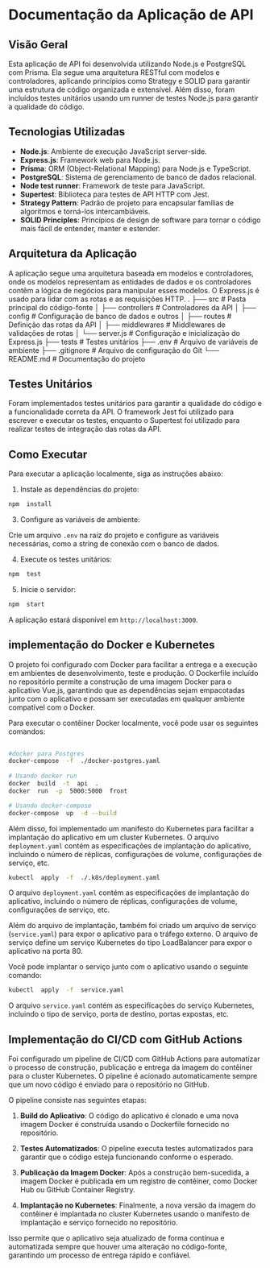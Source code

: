
# Documentação da Aplicação de API
 
## Visão Geral
 
Esta aplicação de API foi desenvolvida utilizando Node.js e PostgreSQL com Prisma. Ela segue uma arquitetura RESTful com modelos e controladores, aplicando princípios como Strategy e SOLID para garantir uma estrutura de código organizada e extensível. Além disso, foram incluídos testes unitários usando um runner de testes Node.js para garantir a qualidade do código.
 
## Tecnologias Utilizadas
 
-  **Node.js**: Ambiente de execução JavaScript server-side.
-  **Express.js**: Framework web para Node.js.
-  **Prisma**: ORM (Object-Relational Mapping) para Node.js e TypeScript.
-  **PostgreSQL**: Sistema de gerenciamento de banco de dados relacional.
-  **Node test runner**: Framework de teste para JavaScript.
-  **Supertest**: Biblioteca para testes de API HTTP com Jest.
-  **Strategy Pattern**: Padrão de projeto para encapsular famílias de algoritmos e torná-los intercambiáveis.
-  **SOLID Principles**: Princípios de design de software para tornar o código mais fácil de entender, manter e estender.
 
## Arquitetura da Aplicação

A aplicação segue uma arquitetura baseada em modelos e controladores, onde os modelos representam as entidades de dados e os controladores contêm a lógica de negócios para manipular esses modelos. O Express.js é usado para lidar com as rotas e as requisições HTTP.
.
├── src # Pasta principal do código-fonte
│ ├── controllers # Controladores da API
│ ├── config # Configuração de banco de dados e outros
│ ├── routes # Definição das rotas da API
│ ├── middlewares # Middlewares de validações de rotas
│ └── server.js # Configuração e inicialização do Express.js
├── tests # Testes unitários
├── .env # Arquivo de variáveis de ambiente
├── .gitignore # Arquivo de configuração do Git
└── README.md # Documentação do projeto
 
## Testes Unitários
 
Foram implementados testes unitários para garantir a qualidade do código e a funcionalidade correta da API. O framework Jest foi utilizado para escrever e executar os testes, enquanto o Supertest foi utilizado para realizar testes de integração das rotas da API.

## Como Executar
 
Para executar a aplicação localmente, siga as instruções abaixo:
 
1. Instale as dependências do projeto:

```bash
npm  install
```
  3. Configure as variáveis de ambiente:
 
Crie um arquivo `.env` na raiz do projeto e configure as variáveis necessárias, como a string de conexão com o banco de dados.
 
4. Execute os testes unitários:
 
```bash
npm  test
```

5. Inicie o servidor:
 
```bash
npm  start
```
A aplicação estará disponível em `http://localhost:3000`.
 
## implementação do Docker e Kubernetes
 
O projeto foi configurado com Docker para facilitar a entrega e a execução em ambientes de desenvolvimento, teste e produção. O Dockerfile incluído no repositório permite a construção de uma imagem Docker para o aplicativo Vue.js, garantindo que as dependências sejam empacotadas junto com o aplicativo e possam ser executadas em qualquer ambiente compatível com o Docker.
 
Para executar o contêiner Docker localmente, você pode usar os seguintes comandos:
 
```bash
 
#docker para Postgres
docker-compose  -f  ./docker-postgres.yaml
 
# Usando docker run
docker  build  -t  api  .
docker  run  -p  5000:5000  front

# Usando docker-compose
docker-compose  up  -d --build

```
Além disso, foi implementado um manifesto do Kubernetes para facilitar a implantação do aplicativo em um cluster Kubernetes. O arquivo `deployment.yaml` contém as especificações de implantação do aplicativo, incluindo o número de réplicas, configurações de volume, configurações de serviço, etc.
 
```bash
kubectl  apply  -f  ./.k8s/deployment.yaml
```

O arquivo `deployment.yaml` contém as especificações de implantação do aplicativo, incluindo o número de réplicas, configurações de volume, configurações de serviço, etc.
 
Além do arquivo de implantação, também foi criado um arquivo de serviço (`service.yaml`) para expor o aplicativo para o tráfego externo. O arquivo de serviço define um serviço Kubernetes do tipo LoadBalancer para expor o aplicativo na porta 80.
 
Você pode implantar o serviço junto com o aplicativo usando o seguinte comando:
 
```bash
kubectl  apply  -f  service.yaml
```
 
O arquivo `service.yaml` contém as especificações do serviço Kubernetes, incluindo o tipo de serviço, porta de destino, portas expostas, etc.
 
## Implementação do CI/CD com GitHub Actions
 
Foi configurado um pipeline de CI/CD com GitHub Actions para automatizar o processo de construção, publicação e entrega da imagem do contêiner para o cluster Kubernetes. O pipeline é acionado automaticamente sempre que um novo código é enviado para o repositório no GitHub.
 
O pipeline consiste nas seguintes etapas:
 
1.  **Build do Aplicativo**: O código do aplicativo é clonado e uma nova imagem Docker é construída usando o Dockerfile fornecido no repositório.
 
2.  **Testes Automatizados**: O pipeline executa testes automatizados para garantir que o código esteja funcionando conforme o esperado.
 
3.  **Publicação da Imagem Docker**: Após a construção bem-sucedida, a imagem Docker é publicada em um registro de contêiner, como Docker Hub ou GitHub Container Registry.
 
4.  **Implantação no Kubernetes**: Finalmente, a nova versão da imagem do contêiner é implantada no cluster Kubernetes usando o manifesto de implantação e serviço fornecido no repositório.
 
Isso permite que o aplicativo seja atualizado de forma contínua e automatizada sempre que houver uma alteração no código-fonte, garantindo um processo de entrega rápido e confiável.
